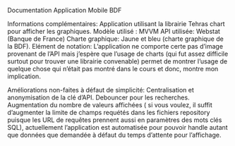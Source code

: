 Documentation Application Mobile BDF

Informations complémentaires:
Application utilisant la librairie Tehras chart pour afficher les graphiques.
Modèle utilisé : MVVM
API utilisée: Webstat (Banque de France)
Charte graphique: Jaune et bleu (charte graphique de la BDF).
Elément de notation: L’application ne comporte certe pas d’image provenant de l’API mais j’espère que l’usage de charts (qui fut assez difficile surtout pour trouver une librairie convenable) permet de montrer l’usage de quelque chose qui n’était pas montré dans le cours et donc, montre mon implication.


Améliorations non-faites à défaut de simplicité:
Centralisation et anonymisation de la clé d’API.
Debouncer pour les recherches.
Augmentation du nombre de valeurs affichées ( si vous voulez, il suffit d’augmenter la limite de champs requétés dans les fichiers repository puisque les URL de requêtes prennent aussi en paramètres des mots clés SQL), actuellement l’application est automatisée pour pouvoir handle autant que données que demandée à défaut du temps d’attente pour l’affichage.
